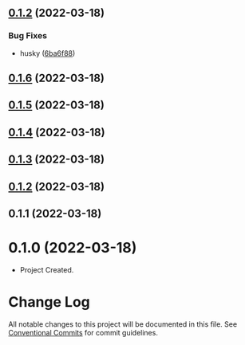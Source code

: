 ## [0.1.2](https://github.com/bugu-pro/umijs-plugin-bugu-ui/compare/v0.1.6...v0.1.2) (2022-03-18)


### Bug Fixes

* husky ([6ba6f88](https://github.com/bugu-pro/umijs-plugin-bugu-ui/commit/6ba6f8899bf1bf702a439fe7ae4b2e411c4af74d))



## [0.1.6](https://github.com/bugu-pro/umijs-plugin-bugu-ui/compare/v0.1.5...v0.1.6) (2022-03-18)



## [0.1.5](https://github.com/bugu-pro/umijs-plugin-bugu-ui/compare/v0.1.4...v0.1.5) (2022-03-18)



## [0.1.4](https://github.com/bugu-pro/umijs-plugin-bugu-ui/compare/v0.1.3...v0.1.4) (2022-03-18)



## [0.1.3](https://github.com/bugu-pro/umijs-plugin-bugu-ui/compare/v0.1.2...v0.1.3) (2022-03-18)



## [0.1.2](https://github.com/bugu-pro/umijs-plugin-bugu-ui/compare/v0.1.1...v0.1.2) (2022-03-18)



## 0.1.1 (2022-03-18)


# 0.1.0 (2022-03-18)

- Project Created.


# Change Log

All notable changes to this project will be documented in this file. See [Conventional Commits](https://conventionalcommits.org) for commit guidelines.
